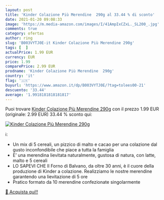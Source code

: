```yaml
---
layout: post
title: 'Kinder Colazione Più Merendine  290g al 33.44 % di sconto'
date: 2021-01-20 09:08:33
image: 'https://m.media-amazon.com/images/I/41AmpIxCZxL._SL200_.jpg'
comments: true
category: ofertas
author: ring
slug: 'B003VYTJ0E-it Kinder Colazione Più Merendine 290g'
tags: [  ]
actualPrice: 1.99 EUR
currency: EUR
price: 1.99
comparePrice: 2.99 EUR
prodname: 'Kinder Colazione Più Merendine  290g'
country: 'it'
flag: '🇮🇹'
buyurl: 'https://www.amazon.it/dp/B003VYTJ0E/?tag=tolees00-21'
descuento: '33.44'
average: '1.9918181818181817'
---
```


Puoi trovare [Kinder Colazione Più Merendine  290g](https://www.amazon.it/dp/B003VYTJ0E/?tag=tolees00-21) con il prezzo 1.99 EUR (originale: 2.99 EUR) 33.44 % sconto qui:

[![Kinder Colazione Più Merendine  290g](https://m.media-amazon.com/images/I/41AmpIxCZxL._SL200_.jpg)](https://www.amazon.it/dp/B003VYTJ0E/?tag=tolees00-21)

ℹ️:

- Un mix di 5 cereali, un pizzico di malto e cacao per una colazione dal gusto inconfondibile che piace a tutta la famiglia
- E’ una merendina lievitata naturalmente, gustosa di natura, con latte, malto e 5 cereali
- LO SAPEVI CHE Il Forno di Balvano, da oltre 30 anni, è il cuore della produzione di Kinder a colazione. Realizziamo le nostre merendine garantendo una lievitazione di 5 ore
- Pratico formato da 10 merendine confezionate singolarmente

[🛒 Acquista qui!!](https://www.amazon.it/dp/B003VYTJ0E/?tag=tolees00-21)
